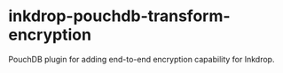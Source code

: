 inkdrop-pouchdb-transform-encryption
======================================

PouchDB plugin for adding end-to-end encryption capability for Inkdrop.

